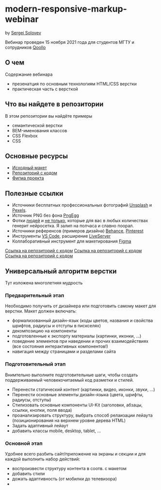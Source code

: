 # modern-responsive-markup-webinar
by [Sergei Solovev](http://sergsol.ru/)

Вебинар проведен 15 ноября 2021 года для студентов МГТУ и сотрудников [Qoollo](https://qoollo.com/)
## О чем

Содержание вебинара
- презенатция по основным технологиям HTML/CSS верстки
- практическая часть с версткой

## Что вы найдете в репозитории
В этом репозитории вы найдёте примеры
- семантической верстки
- BEM-именования классов
- CSS Flexbox
- CSS 

## Основные ресурсы

- [Исходный макет](https://www.uihut.com/web-designs/besnik-online-learning-landing-page/8066)
- [Репозиторий с кодом](https://github.com/solovevserg/2021-11-15-modern-responsive-markup-webinar)
- [Фигма проекта](https://www.figma.com/file/1JVnJjEybLJc2kzT99lixD/Responseve-Markup-Webinar-by-Sergei-Solovev?node-id=0%3A1)

## Полезные ссылки

- Источники бесплатных профессиональных фотографий [Unsplash](https://unsplash.com/) и [Pexels](https://www.pexels.com/ru-ru/).
- Источник PNG без фона [PngEgg](https://www.pngegg.com/)
- Фотки [людей](https://thispersondoesnotexist.com/) и [не только](https://thisxdoesnotexist.com/), которые для вас в любых количествах генерит нейросетка. Я залип на полчаса и славно поорал.
- Источники референсов (примеров дизайна) [Behance](https://www.behance.net/), [Pinterest](https://www.pinterest.com/)
- Инструменты [VS Code](https://marketplace.visualstudio.com/items?itemName=ritwickdey.LiveServer), расширение [LiveServer](https://code.visualstudio.com/)
- Коллаборативный инструмент для макетирования [Figma](https://figma.com/)


[Ссылка на репозиторий с кодом]()
[Ссылка на репозиторий с кодом]()
[Ссылка на репозиторий с кодом]()


## Универсальный алгоритм верстки
Тут изложена многолетняя мудрость

### Предварительный этап
Необходимо получить от дизайнера или подготовить самому макет для верстки. Макет должен включать:
- формализованный дизайн-язык (коды цветов, названия и свойства шрифтов, радиусы и отступы в пискселях)
- декомпозицию на компоненты
- подготовленные к экспорту материалы (картинки, иконки, ...)
- поведение элементов при наведении и прочих взаимодействиях (все состояния интерактивных компонентов!)
- навигация между страницами и разделами сайта

### Подготовительный этап
Внимтельно выполните подготовительные шаги, чтобы создать поддерживаемый человекочитаемый код разметки и стилей.
- Перенести статический контент (картинки, видео, иконки, звуки, ...)
- Перенести основные элементы дизайн-языка (цвета, шрифты, радиусы, отступы)
- Стилизовать основные компоненты UI-Kit (заголовки, абзацы, ссылки, кнопки, поля ввода)
- проанализировать структуру, выбрать способ релаизации лейаута (позиционирования на верхнем уровне дерева HTML)
- Задать адаптивный лейаут
- добавить классы mobile, desktop, tablet, ...
### Основной этап
Удобнее всего разбить сайт/приложение на экраны и секции и для каждой выполнить набор действий:
- воспроизвести структуру контента в соотв. с макетом
- добавить стили
- дожать адаптивность (от мобилки до телевизора)
- 